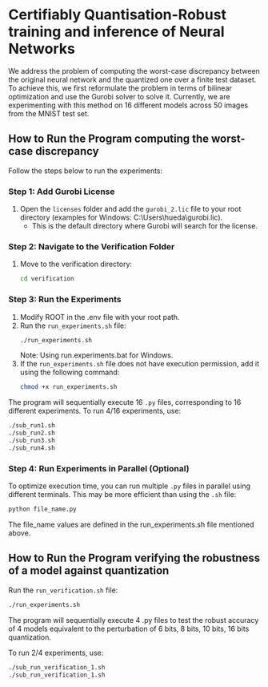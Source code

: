 # Certifiably Quantisation-Robust training and inference of Neural Networks
We address the problem of computing the worst-case discrepancy between the original neural network and the quantized one over a finite test dataset. To achieve this, we first reformulate the problem in terms of bilinear optimization and use the Gurobi solver to solve it. Currently, we are experimenting with this method on 16 different models across 50 images from the MNIST test set.

## How to Run the Program computing the worst-case discrepancy

Follow the steps below to run the experiments:

### Step 1: Add Gurobi License
1. Open the `licenses` folder and add the `gurobi_2.lic` file to your root directory (examples for Windows: C:\Users\hueda\gurobi.lic).
   - This is the default directory where Gurobi will search for the license.

### Step 2: Navigate to the Verification Folder
1. Move to the verification directory:
    ```bash
    cd verification
    ```

### Step 3: Run the Experiments
1. Modify ROOT in the .env file with your root path. 
2. Run the `run_experiments.sh` file:
    ```bash
    ./run_experiments.sh
    ```
    Note: Using run.experiments.bat for Windows. 
3. If the `run_experiments.sh` file does not have execution permission, add it using the following command:
    ```bash
    chmod +x run_experiments.sh
    ```

The program will sequentially execute 16 `.py` files, corresponding to 16 different experiments.
To run 4/16 experiments, use: 

 ```bash
 ./sub_run1.sh
 ./sub_run2.sh
 ./sub_run3.sh
 ./sub_run4.sh
 ```

### Step 4: Run Experiments in Parallel (Optional)
To optimize execution time, you can run multiple `.py` files in parallel using different terminals. This may be more efficient than using the `.sh` file:
   ```bash
   python file_name.py
   ```
The file_name values are defined in the run_experiments.sh file mentioned above.

## How to Run the Program verifying the robustness of a model against quantization 
Run the `run_verification.sh` file:
 ```bash
 ./run_experiments.sh
 ```
The program will sequentially execute 4 .py files to test the robust accuracy of 4 models equivalent to the perturbation of 6 bits, 8 bits, 10 bits, 16 bits quantization.

To run 2/4 experiments, use: 

 ```bash
 ./sub_run_verification_1.sh
 ./sub_run_verification_1.sh
 ```